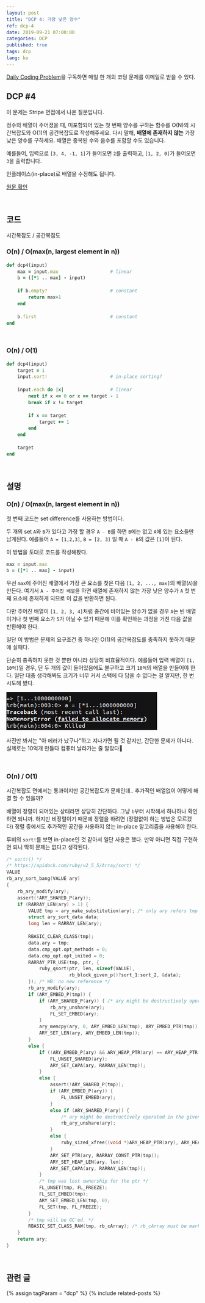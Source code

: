 ```yaml
---
layout: post
title: "DCP 4: 가장 낮은 양수"
ref: dcp-4
date: 2019-09-21 07:00:00
categories: DCP
published: true
tags: dcp
lang: ko
---
```


[Daily Coding Problem](https://www.dailycodingproblem.com)을 구독하면 매일 한 개의 코딩 문제를 이메일로 받을 수 있다.

## **DCP #4**
이 문제는 Stripe 면접에서 나온 질문입니다.

정수의 배열이 주어졌을 때, 미포함되어 있는 첫 번째 양수를 구하는 함수를 O(N)의 시간복잡도와 O(1)의 공간복잡도로 작성해주세요. 다시 말해, **배열에 존재하지 않는** 가장 낮은 양수를 구하세요. 배열은 
중복된 수와 음수를 포함할 수도 있습니다.

예를들어, 입력으로 `[3, 4, -1, 1]`가 들어오면 `2`를 출력하고,
 `[1, 2, 0]`가 들어오면 `3`을 출력합니다.

인플레이스(in-place)로 배열을 수정해도 됩니다.

[원문 확인](en-dcp-4.html#dcp4) 

<br>

## **코드**
시간복잡도 / 공간복잡도

### O(n) / O(max(n, largest element in n))
```ruby
def dcp4(input)
    max = input.max                   # linear
    b = ([*1 .. max] - input)

    if b.empty?                       # constant
        return max+1 
    end

    b.first                           # constant
end
```

<br>

### O(n) / O(1)
```ruby
def dcp4(input)
    target = 1
    input.sort!                       # in-place sorting?

    input.each do |x|                 # linear
        next if x <= 0 or x == target - 1
        break if x != target

        if x == target
            target += 1
        end
    end

    target
end
```
<br>

## **설명**

### O(n) / O(max(n, largest element in n))
첫 번째 코드는 set difference를 사용하는 방법이다.

두 개의 set `A`와 `B`가 있다고 가정 할 경우 `A - B`를 하면 `B`에는 없고 `A`에 있는 요소들만 남게된다. 예를들어 `A = [1,2,3]`, `B = [2, 3]` 일 때 `A - B`의 값은 `[1]`이 된다. 

이 방법을 토대로 코드를 작성해봤다.

```ruby
max = input.max
b = ([*1 .. max] - input)
```

우선 `max`에 주어진 배열에서 가장 큰 요소를 찾은 다음 `[1, 2, ..., max]`의 배열(`A`)을 만든다. 
여기서 `A - 주어진 배열`을 하면 배열에 존재하지 않는 가장 낮은 양수가 `A` 첫 번째 요소에 존재하게 되므로 이 값을 반환하면 된다. 

다만 주어진 배열이 `[1, 2, 3, 4]`처럼 중간에 비어있는 양수가 없을 경우 `A`는 빈 배열이거나 첫 번째 요소가 `5`가 아닐 수 있기 때문에 이를 확인하는 과정을 거친 다음 값을 반환해야 한다.

일단 이 방법은 문제의 요구조건 중 하나인 O(1)의 공간복잡도를 충족하지 못하기 때문에 실패다.

단순히 충족하지 못한 것 뿐만 아니라 상당히 비효율적이다. 예를들어 입력 배열이 `[1, 10억]`일 경우, 단 두 개의 값이 들어있음에도 불구하고 크기 `10억`의 배열을 만들어야 한다. 일단 대충 생각해봐도 크기가 너무 커서 스택에 다 담을 수 없다는 걸 알지만, 한 번 시도해 봤다.

![Memory](/assets/images/dcp/problem4/memory.png)

사진만 봐서는 "아 에러가 났구나"하고 지나가면 될 것 같지만, 간단한 문제가 아니다.
실제로는 10억개 만들다 컴퓨터 날라가는 줄 알았다💢

<br>

### O(n) / O(1)
시간복잡도 면에서는 통과이지만 공간복잡도가 문제인데.. 추가적인 배열없이 어떻게 해결 할 수 있을까?

배열이 정렬이 되어있는 상태라면 상당히 간단하다. 그냥 `1`부터 시작해서 하나하나 확인하면 되니까.
하지만 비정렬이기 때문에 정렬을 하려면 (정렬없이 하는 방법은 모르겠다) 정렬 중에서도 추가적인 공간을 사용하지 않는 in-place 알고리즘을 사용해야 한다.

루비의 `sort!`를 보면 in-place인 것 같아서 일단 사용은 했다. 만약 아니면 직접 구현하면 되니
딱히 문제는 없다고 생각된다.

```c
/* sort!() */
/* https://apidock.com/ruby/v2_5_5/Array/sort! */
VALUE
rb_ary_sort_bang(VALUE ary)
{
    rb_ary_modify(ary);
    assert(!ARY_SHARED_P(ary));
    if (RARRAY_LEN(ary) > 1) {
        VALUE tmp = ary_make_substitution(ary); /* only ary refers tmp */
        struct ary_sort_data data;
        long len = RARRAY_LEN(ary);

        RBASIC_CLEAR_CLASS(tmp);
        data.ary = tmp;
        data.cmp_opt.opt_methods = 0;
        data.cmp_opt.opt_inited = 0;
        RARRAY_PTR_USE(tmp, ptr, {
            ruby_qsort(ptr, len, sizeof(VALUE),
                       rb_block_given_p()?sort_1:sort_2, &data);
        }); /* WB: no new reference */
        rb_ary_modify(ary);
        if (ARY_EMBED_P(tmp)) {
            if (ARY_SHARED_P(ary)) { /* ary might be destructively operated in the given block */
                rb_ary_unshare(ary);
                FL_SET_EMBED(ary);
            }
            ary_memcpy(ary, 0, ARY_EMBED_LEN(tmp), ARY_EMBED_PTR(tmp));
            ARY_SET_LEN(ary, ARY_EMBED_LEN(tmp));
        }
        else {
            if (!ARY_EMBED_P(ary) && ARY_HEAP_PTR(ary) == ARY_HEAP_PTR(tmp)) {
                FL_UNSET_SHARED(ary);
                ARY_SET_CAPA(ary, RARRAY_LEN(tmp));
            }
            else {
                assert(!ARY_SHARED_P(tmp));
                if (ARY_EMBED_P(ary)) {
                    FL_UNSET_EMBED(ary);
                }
                else if (ARY_SHARED_P(ary)) {
                    /* ary might be destructively operated in the given block */
                    rb_ary_unshare(ary);
                }
                else {
                    ruby_sized_xfree((void *)ARY_HEAP_PTR(ary), ARY_HEAP_SIZE(ary));
                }
                ARY_SET_PTR(ary, RARRAY_CONST_PTR(tmp));
                ARY_SET_HEAP_LEN(ary, len);
                ARY_SET_CAPA(ary, RARRAY_LEN(tmp));
            }
            /* tmp was lost ownership for the ptr */
            FL_UNSET(tmp, FL_FREEZE);
            FL_SET_EMBED(tmp);
            ARY_SET_EMBED_LEN(tmp, 0);
            FL_SET(tmp, FL_FREEZE);
        }
        /* tmp will be GC'ed. */
        RBASIC_SET_CLASS_RAW(tmp, rb_cArray); /* rb_cArray must be marked */
    }
    return ary;
}
```

<br>

## **관련 글**
{% assign tagParam = "dcp" %}
{% include related-posts %}
